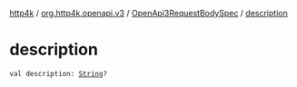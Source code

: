 [http4k](../../index.md) / [org.http4k.openapi.v3](../index.md) / [OpenApi3RequestBodySpec](index.md) / [description](./description.md)

# description

`val description: `[`String`](https://kotlinlang.org/api/latest/jvm/stdlib/kotlin/-string/index.html)`?`